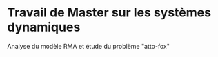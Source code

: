 # Travail de Master sur les systèmes dynamiques

Analyse du modèle RMA et étude du problème "atto-fox"
